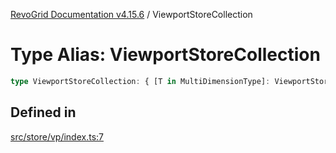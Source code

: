 [RevoGrid Documentation v4.15.6](README.md) / ViewportStoreCollection

# Type Alias: ViewportStoreCollection

```ts
type ViewportStoreCollection: { [T in MultiDimensionType]: ViewportStore };
```

## Defined in

[src/store/vp/index.ts:7](https://github.com/revolist/revogrid/blob/8ab186c1ae2faee97d25784acff6dbf4187524f8/src/store/vp/index.ts#L7)
